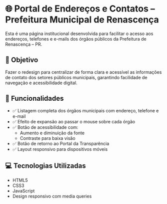 # 🌐 Portal de Endereços e Contatos – Prefeitura Municipal de Renascença

Esta é uma página institucional desenvolvida para facilitar o acesso aos endereços, telefones e e-mails dos órgãos públicos da Prefeitura de Renascença – PR.

## 🎯 Objetivo

Fazer o redesign para centralizar de forma clara e acessível as informações de contato dos setores públicos municipais, garantindo facilidade de navegação e acessibilidade digital.

## 🧩 Funcionalidades

- ✅ Listagem completa dos órgãos municipais com endereço, telefone e e-mail
- ✅ Efeito de expansão ao passar o mouse sobre cada órgão
- ✅ Botão de acessibilidade com:
  - Aumento e diminuição da fonte
  - Contraste para baixa visão
- ✅ Botão de retorno ao Portal da Transparência
- ✅ Layout responsivo para dispositivos móveis

## 💻 Tecnologias Utilizadas

- HTML5
- CSS3
- JavaScript 
- Design responsivo com media queries
